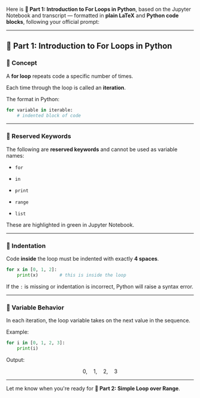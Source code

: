 Here is **📘 Part 1: Introduction to For Loops in Python**, based on the Jupyter Notebook and transcript — formatted in **plain LaTeX** and **Python code blocks**, following your official prompt:

---

## 📘 Part 1: Introduction to For Loops in Python

### 🧾 Concept

A **for loop** repeats code a specific number of times.

Each time through the loop is called an **iteration**.

The format in Python:

```python
for variable in iterable:
    # indented block of code
```

---

### 🧾 Reserved Keywords

The following are **reserved keywords** and cannot be used as variable names:

- `for`
    
- `in`
    
- `print`
    
- `range`
    
- `list`
    

These are highlighted in green in Jupyter Notebook.

---

### 🧾 Indentation

Code **inside** the loop must be indented with exactly **4 spaces**.

```python
for x in [0, 1, 2]:
    print(x)        # this is inside the loop
```

If the `:` is missing or indentation is incorrect, Python will raise a syntax error.

---

### 🧾 Variable Behavior

In each iteration, the loop variable takes on the next value in the sequence.

Example:

```python
for i in [0, 1, 2, 3]:
    print(i)
```

Output:

$$ 0,\quad 1,\quad 2,\quad 3 $$

---

Let me know when you're ready for **📗 Part 2: Simple Loop over Range**.